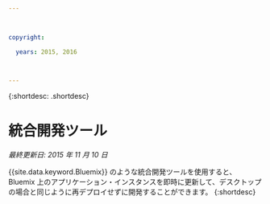 ```yaml
---

 

copyright:

  years: 2015, 2016

 

---
```


{:shortdesc: .shortdesc}

# 統合開発ツール

*最終更新日: 2015 年 11 月 10 日*


{{site.data.keyword.Bluemix}} のような統合開発ツールを使用すると、Bluemix 上のアプリケーション・インスタンスを即時に更新して、デスクトップの場合と同じように再デプロイせずに開発することができます。
{:shortdesc}

